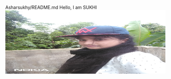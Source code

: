 Asharsukhy/README.md
Hello, I am SUKHI
<img src="IMG_20210520_123103.jpg" width="500px" height="200px"/>
